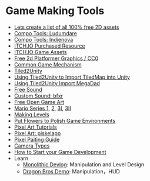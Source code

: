 # Game Making Tools

- [Lets create a list of all 100% free 2D assets](https://www.reddit.com/r/Unity2D/comments/3dfi5k/lets_create_a_list_of_all_100_free_2d_assets_with/)
- [Compo Tools: Ludumdare](http://ludumdare.com/compo/tools/)
- [Compo Tools: Indienova](http://indienova.com/sp/gameDevResource)
- [ITCH.IO Purchased Resource](https://itch.io/my-purchases)
- [ITCH.IO Game Assets](https://itch.io/game-assets)
- [Free 2d Platformer Graphics / CC0](http://www.imake-games.com/free-2d-platformer-graphics/)
- [Common Game Mechanism](http://www.squidi.net/three/)
- [Tiled2Unity](http://www.seanba.com/tiled2unity)
- [Using Tiled2Unity to Import TiledMap into Unity](https://www.youtube.com/watch?v=QSVxhzOzfoE&index=16&list=PLiyfvmtjWC_Up8XNvM3OSqgbJoMQgHkVz)
- [Using Tiled2Unity Import MegaDad](https://github.com/Seanba/Tiled2Unity-MegaDad)
- [Free Sound](http://www.freesound.org/)
- [Custom Sound: bfxr](http://www.bfxr.net/)
- [Free Open Game Art](http://opengameart.org/)
- [Mario Series 1](https://zhuanlan.zhihu.com/p/20433090), [2](https://zhuanlan.zhihu.com/p/22729686), [3I](https://zhuanlan.zhihu.com/p/20587255), [3II](https://zhuanlan.zhihu.com/p/22729686)
- [Making Levels](https://gamedevelopment.tutsplus.com/tutorials/a-beginners-guide-to-designing-video-game-levels--cms-25662)
- [Put Flowers to Polish Game Environments](https://gamedevelopment.tutsplus.com/tutorials/how-to-polish-your-games-environments--cms-21012)
- [Pixel Art Tutorials](http://pixelartus.com/tagged/pixel-art-tutorials)
- [Pixel Art: piskelapp](http://www.piskelapp.com/)
- [Pixel Paiting Guide](https://zhuanlan.zhihu.com/p/21706579)
- [Camera Types](http://www.indienova.com/indie-game-development/scroll_back_the_theory_and_practice_of_cameras_in_sidescrollers-ph/)
- [How to Start your Game Development](https://unity3d.com/cn/learn/tutorials/topics/developer-advice/how-start-your-game-development?playlist=17126)
- Learn
    - [Monolithic Devlog](http://monolithdevs.tumblr.com/): Manipulation and Level Design
    - [Dragon Bros Demo](https://spacelizardstudio.itch.io/dragon-bros): Manipulation，HUD
